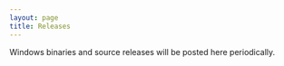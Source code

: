 ```yaml
---
layout: page
title: Releases
---
```


Windows binaries and source releases will be posted here periodically.